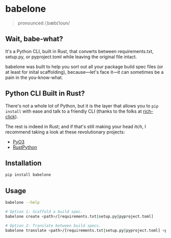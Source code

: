 # babelone

> pronounced /ˌbæbɪˈloʊn/

## Wait, babe-what?

It's a Python CLI, built in Rust, that converts between requirements.txt, setup.py, or pyproject.toml while leaving the original file intact.

babelone was built to help you sort out all your package build spec files (or at least for inital scaffolding), because—let's face it—it can sometimes be a pain in the you-know-what.

## Python CLI Built in Rust?

There's not a whole lot of Python, but it is the layer that allows you to `pip install` with ease and talk to a friendly CLI (thanks to the folks at [rich-click](https://github.com/ewels/rich-click)).

The rest is indeed in Rust; and if that's still making your head itch, I recommend taking a look at these revolutionary projects:
-  [PyO3](https://github.com/PyO3/pyo3)
-  [RustPython](https://github.com/RustPython/RustPython)

## Installation

```bash
pip install babelone
```

## Usage

```bash
babelone --help

# Option 1: Scaffold a build spec.
babelone create <path>/[requirements.txt|setup.py|pyproject.toml]

# Option 2: Translate between build specs.
babelone translate <path>/[requirements.txt|setup.py|pyproject.toml] <path>/[requirements.txt|setup.py|pyproject.toml]
```
